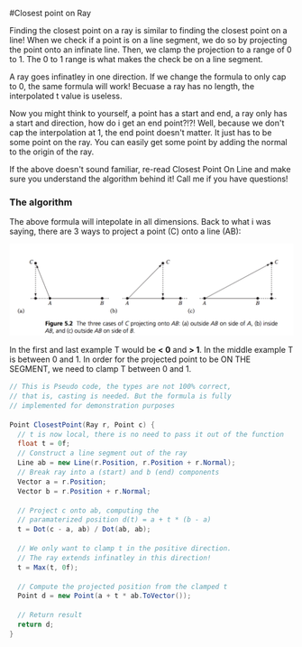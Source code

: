 #Closest point on Ray

Finding the closest point on a ray is similar to finding the closest point on a line! When we check if a point is on a line segment, we do so by projecting the point onto an infinate line. Then, we clamp the projection to a range of 0 to 1. The 0 to 1 range is what makes the check be on a line segment.

A ray goes infinatley in one direction. If we change the formula to only cap to 0, the same formula will work! Becuase a ray has no length, the interpolated t value is useless.

Now you might think to yourself, a point has a start and end, a ray only has a start and direction, how do i get an end point?!?! Well, because we don't cap the interpolation at 1, the end point doesn't matter. It just has to be some point on the ray. You can easily get some point by adding the normal to the origin of the ray.

If the above doesn't sound familiar, re-read Closest Point On Line and make sure you understand the algorithm behind it! Call me if you have questions!

### The algorithm

The above formula will intepolate in all dimensions. Back to what i was saying, there are 3 ways to project a point (C) onto a line (AB):

![SAMPLE](point_line_projection_screen.png)

In the first and last example T would be __< 0__ and __> 1__. In the middle example T is between 0 and 1. In order for the projected point to be ON THE SEGMENT, we need to clamp T between 0 and 1. 

```cs
// This is Pseudo code, the types are not 100% correct,
// that is, casting is needed. But the formula is fully 
// implemented for demonstration purposes

Point ClosestPoint(Ray r, Point c) {
  // t is now local, there is no need to pass it out of the function
  float t = 0f;
  // Construct a line segment out of the ray
  Line ab = new Line(r.Position, r.Position + r.Normal);
  // Break ray into a (start) and b (end) components
  Vector a = r.Position;
  Vector b = r.Position + r.Normal;
  
  // Project c onto ab, computing the 
  // paramaterized position d(t) = a + t * (b - a)
  t = Dot(c - a, ab) / Dot(ab, ab);
  
  // We only want to clamp t in the positive direction.
  // The ray extends infinatley in this direction!
  t = Max(t, 0f);
  
  // Compute the projected position from the clamped t
  Point d = new Point(a + t * ab.ToVector());
  
  // Return result
  return d;
}
```